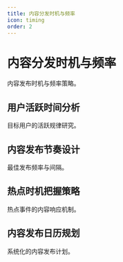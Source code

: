 ```yaml
---
title: 内容分发时机与频率
icon: timing
order: 2
---
```


# 内容分发时机与频率

内容发布时机与频率策略。

## 用户活跃时间分析

目标用户的活跃规律研究。

## 内容发布节奏设计

最佳发布频率与间隔。

## 热点时机把握策略

热点事件的内容响应机制。

## 内容发布日历规划

系统化的内容发布计划。

